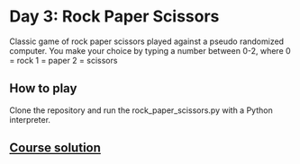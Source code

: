 # Day 3: Rock Paper Scissors

Classic game of rock paper scissors played against a pseudo randomized computer.
You make your choice by typing a number between 0-2, where
0 = rock
1 = paper
2 = scissors

## How to play

Clone the repository and run the rock_paper_scissors.py with a Python interpreter.

## [Course solution](https://replit.com/@appbrewery/rock-paper-scissors-end)
